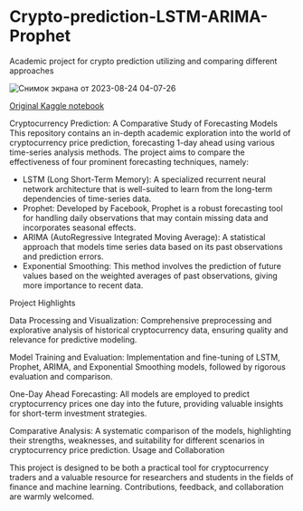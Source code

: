# Crypto-prediction-LSTM-ARIMA-Prophet
Academic project for crypto prediction utilizing and comparing different approaches

![Снимок экрана от 2023-08-24 04-07-26](https://github.com/D1H1/Crypto-prediction-LSTM-ARIMA-Prophet/assets/94292673/a9604063-ae69-458c-9771-0015c154b899)

[Original Kaggle notebook](https://www.kaggle.com/code/davidhavrilenko/cryptocurrency-prediction-lstm-prophet-arima/notebook)

Cryptocurrency Prediction: A Comparative Study of Forecasting Models
This repository contains an in-depth academic exploration into the world of cryptocurrency price prediction, forecasting 1-day ahead using various time-series analysis methods. The project aims to compare the effectiveness of four prominent forecasting techniques, namely:

- LSTM (Long Short-Term Memory): A specialized recurrent neural network architecture that is well-suited to learn from the long-term dependencies of time-series data.
- Prophet: Developed by Facebook, Prophet is a robust forecasting tool for handling daily observations that may contain missing data and incorporates seasonal effects.
- ARIMA (AutoRegressive Integrated Moving Average): A statistical approach that models time series data based on its past observations and prediction errors.
- Exponential Smoothing: This method involves the prediction of future values based on the weighted averages of past observations, giving more importance to recent data.

Project Highlights

Data Processing and Visualization: Comprehensive preprocessing and explorative analysis of historical cryptocurrency data, ensuring quality and relevance for predictive modeling.

Model Training and Evaluation: Implementation and fine-tuning of LSTM, Prophet, ARIMA, and Exponential Smoothing models, followed by rigorous evaluation and comparison.

One-Day Ahead Forecasting: All models are employed to predict cryptocurrency prices one day into the future, providing valuable insights for short-term investment strategies.

Comparative Analysis: A systematic comparison of the models, highlighting their strengths, weaknesses, and suitability for different scenarios in cryptocurrency price prediction.
Usage and Collaboration

This project is designed to be both a practical tool for cryptocurrency traders and a valuable resource for researchers and students in the fields of finance and machine learning. Contributions, feedback, and collaboration are warmly welcomed.
